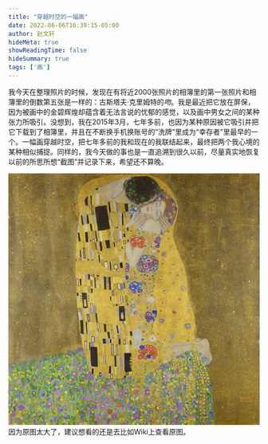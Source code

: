 ```yaml
---
title: "穿越时空的一幅画"
date: 2022-06-06T16:39:15-05:00
author: 赵文轩
hideMeta: true
showReadingTime: false
hideSummary: true
tags: ['画']
---
```

我今天在整理照片的时候，发现在有将近2000张照片的相簿里的第一张照片和相簿里的倒数第五张是一样的：古斯塔夫·克里姆特的*吻*。我是最近把它放在屏保，因为被画中的金碧辉煌却蕴含着无法言说的忧郁的感觉，以及画中男女之间的某种张力所吸引。没想到，我在2015年3月，七年多前，也因为某种原因被它吸引并把它下载到了相簿里，并且在不断换手机换账号的“洗牌”里成为“幸存者”里最早的一个。一幅画穿越时空，把七年多前的我和现在的我联结起来，最终把两个我心境的某种相似捕捉。同样的，我今天做的事也是一直追溯到很久以前，尽量真实地恢复以前的所思所想“截图”并记录下来，希望还不算晚。

![](kiss.jpg)
因为原图太大了，建议想看的还是去比如Wiki上查看原图。